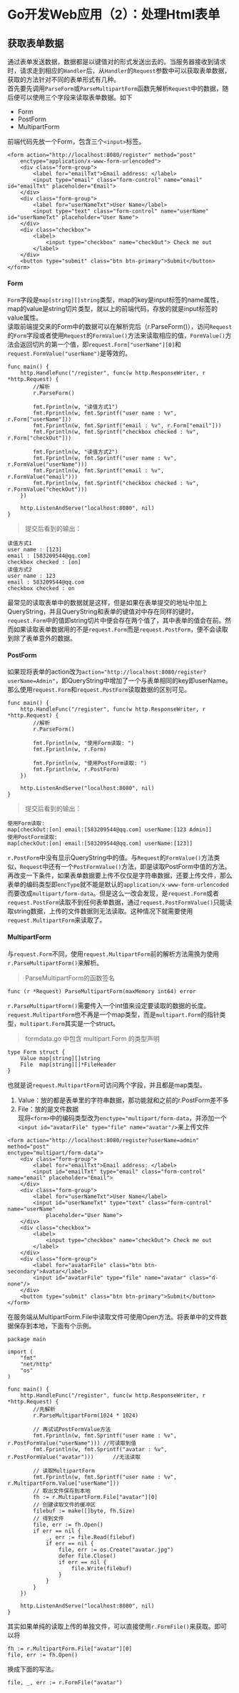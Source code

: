 # Go开发Web应用（2）：处理Html表单

## 获取表单数据
通过表单发送数据，数据都是以键值对的形式发送出去的。当服务器接收到请求时，请求走到相应的`Handler`后，从`Handler`的`Request`参数中可以获取表单数据，获取的方法针对不同的表单形式有几种。  
首先要先调用`ParseForm`或`ParseMultipartForm`函数先解析`Request`中的数据，随后便可以使用三个字段来读取表单数据。如下
* Form
* PostForm
* MultipartForm  

前端代码先放一个Form，包含三个`<input>`标签。
```
<form action="http://localhost:8080/register" method="post"
    enctype="application/x-www-form-urlencoded">
    <div class="form-group">
        <label for="emailTxt">Email address: </label>
        <input type="email" class="form-control" name="email" id="emailTxt" placeholder="Email">
    </div>
    <div class="form-group">
        <label for="userNameTxt">User Name</label>
        <input type="text" class="form-control" name="userName" id="userNameTxt" placeholder="User Name">
    </div>
    <div class="checkbox">
        <label>
            <input type="checkbox" name="checkOut"> Check me out
        </label>
    </div>
    <button type="submit" class="btn btn-primary">Submit</button>
</form>
```

#### Form
`Form`字段是`map[string][]string`类型，map的key是input标签的name属性，map的value是string切片类型，就以上的前端代码，存放的就是input标签的value属性。  
读取前端提交来的Form中的数据可以在解析完后（r.ParseForm()），访问`Request`的`Form`字段或者使用`Request`的`FormValue()`方法来读取相应的值，`FormValue()`方法会返回切片的第一个值，即`request.Form["userName"][0]`和`request.FormValue("userName")`是等效的。
```
func main() {
	http.HandleFunc("/register", func(w http.ResponseWriter, r *http.Request) {
		//解析
		r.ParseForm()

		fmt.Fprintln(w, "读值方式1")
		fmt.Fprintln(w, fmt.Sprintf("user name : %v", r.Form["userName"]))
		fmt.Fprintln(w, fmt.Sprintf("email : %v", r.Form["email"]))
		fmt.Fprintln(w, fmt.Sprintf("checkbox checked : %v", r.Form["checkOut"]))

		fmt.Fprintln(w, "读值方式2")
		fmt.Fprintln(w, fmt.Sprintf("user name : %v", r.FormValue("userName")))
		fmt.Fprintln(w, fmt.Sprintf("email : %v", r.FormValue("email")))
		fmt.Fprintln(w, fmt.Sprintf("checkbox checked : %v", r.FormValue("checkOut")))
	})

	http.ListenAndServe("localhost:8080", nil)
}
```
> 提交后看到的输出：
```
读值方式1
user name : [123]
email : [583209544@qq.com]
checkbox checked : [on]
读值方式2
user name : 123
email : 583209544@qq.com
checkbox checked : on
```
最常见的读取表单中的数据就是这样，但是如果在表单提交的地址中加上QueryString，并且QueryString和表单的键值对中存在同样的键时，`request.Form`中的值即string切片中便会存在两个值了，其中表单的值会在前。然而如果读取表单数据用的不是`request.Form`而是`request.PostForm`，便不会读取到除了表单意外的数据。

#### PostForm
如果现将表单的action改为`action="http://localhost:8080/register?userName=Admin"`，即QueryString中增加了一个与表单相同的key即userName。那么使用`request.Form`和`request.PostForm`读取数据的区别可见。
```
func main() {
	http.HandleFunc("/register", func(w http.ResponseWriter, r *http.Request) {
		//解析
		r.ParseForm()

		fmt.Fprintln(w, "使用Form读取: ")
		fmt.Fprintln(w, r.Form)

		fmt.Fprintln(w, "使用PostForm读取: ")
		fmt.Fprintln(w, r.PostForm)
	})

	http.ListenAndServe("localhost:8080", nil)
}
```
> 提交后看到的输出：
```
使用Form读取: 
map[checkOut:[on] email:[583209544@qq.com] userName:[123 Admin]]
使用PostForm读取: 
map[checkOut:[on] email:[583209544@qq.com] userName:[123]]
```
`r.PostForm`中没有显示QueryString中的值。与`Request`的`FormValue()`方法类似，`Request`中还有一个`PostFormValue()`方法，即是读取PostForm中值的方法。  
再改变一下条件，如果表单数据要上传不仅仅是字符串数据，还要上传文件，那么表单的编码类型即`encType`就不能是默认的`application/x-www-form-urlencoded`而要改成`multipart/form-data`。但是这么一改会发现，是`request.Form`或者`request.PostForm`读取不到任何表单数据，通过`request.PostFormValue()`只能读取string数据，上传的文件数据则无法读取。这种情况下就需要使用`request.MultipartForm`来读取了。

#### MultipartForm
与`request.Form`不同，使用`request.MultipartForm`前的解析方法需换为使用`r.ParseMultipartForm()`来解析。
> ParseMultipartForm的函数签名
```
func (r *Request) ParseMultipartForm(maxMemory int64) error
```
`r.ParseMultipartForm()`需要传入一个int值来设定要读取的数据的长度。`request.MultipartForm`也不再是一个map类型，而是`multipart.Form`的指针类型，`multipart.Form`其实是一个struct。
> formdata.go 中包含 multipart.Form 的类型声明
```
type Form struct {
	Value map[string][]string
	File  map[string][]*FileHeader
}
```
也就是说`request.MultipartForm`可访问两个字段，并且都是map类型。
1. Value：放的都是表单里的字符串数据，那功能就和之前的r.PostForm差不多
2. File：放的是文件数据  
现将`<form>`中的编码类型改为`enctype="multipart/form-data`，并添加一个`<input id="avatarFile" type="file" name="avatar"/>`来上传文件
```
<form action="http://localhost:8080/register?userName=admin" method="post"
enctype="multipart/form-data">
	<div class="form-group">
		<label for="emailTxt">Email address: </label>
		<input id="emailTxt" type="email" class="form-control" name="email" placeholder="Email">
	</div>
	<div class="form-group">
		<label for="userNameTxt">User Name</label>
		<input id="userNameTxt" type="text" class="form-control" name="userName"
			placeholder="User Name">
	</div>
	<div class="checkbox">
		<label>
			<input type="checkbox" name="checkOut"> Check me out
		</label>
	</div>
	<div class="form-group">
		<label for="avatarFile" class="btn btn-secondary">Avatar</label>
		<input id="avatarFile" type="file" name="avatar" class="d-none"/>
	</div>
	<button type="submit" class="btn btn-primary">Submit</button>
</form>
```
在服务端从MultipartForm.File中读取文件可使用Open方法。将表单中的文件数据保存到本地，下面有个示例。
```
package main

import (
	"fmt"
	"net/http"
	"os"
)

func main() {
	http.HandleFunc("/register", func(w http.ResponseWriter, r *http.Request) {
		//先解析
		r.ParseMultipartForm(1024 * 1024)

		// 再试试PostFormValue方法
		fmt.Fprintln(w, fmt.Sprintf("user name : %v", r.PostFormValue("userName")))	//可读取到值
		fmt.Fprintln(w, fmt.Sprintf("avatar : %v", r.PostFormValue("avatar")))		//无法读取

		// 读取MultipartForm
		fmt.Fprintln(w, fmt.Sprintf("user name : %v", r.MultipartForm.Value["userName"]))
		// 取出文件保存到本地
		fh := r.MultipartForm.File["avatar"][0]
		// 创建读取文件的缓冲区
		filebuf := make([]byte, fh.Size)
		// 得到文件
		file, err := fh.Open()
		if err == nil {
			_, err := file.Read(filebuf)
			if err == nil {
				file, err := os.Create("avatar.jpg")
				defer file.Close()
				if err == nil {
					file.Write(filebuf)
				}
			}
		}
	})

	http.ListenAndServe("localhost:8080", nil)
}
```
其实如果单纯的读取上传的单独文件，可以直接使用`r.FormFile()`来获取。即可以将
```
fh := r.MultipartForm.File["avatar"][0]
file, err := fh.Open()
```
换成下面的写法。
```
file, _, err := r.FormFile("avatar")
```
